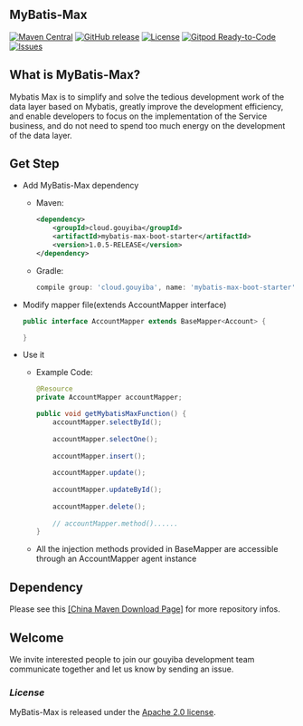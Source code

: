 ## MyBatis-Max

[![Maven Central](https://img.shields.io/maven-central/v/cloud.gouyiba/mybatis-max?color=yellow)](https://search.maven.org/artifact/cloud.gouyiba/mybatis-max/)
[![GitHub release](https://img.shields.io/maven-central/v/cloud.gouyiba/mybatis-max?color=green&label=release)](https://github.com/gouyiba/mybatis-max/releases)
[![License](https://img.shields.io/badge/license-Apache%202-4EB1BA.svg)](https://www.apache.org/licenses/LICENSE-2.0.html)
[![Gitpod Ready-to-Code](https://img.shields.io/badge/Gitpod-Ready--to--Code-blue?logo=gitpod)](https://gitpod.io/#https://github.com/gouyiba/mybatis-max) 
[![Issues](https://img.shields.io/github/issues/gouyiba/mybatis-max)](https://github.com/gouyiba/mybatis-max/issues) 
## What is MyBatis-Max?
Mybatis Max is to simplify and solve the tedious development work of the data layer based on Mybatis, greatly improve the development efficiency, and enable developers to focus on the implementation of the Service business, and do not need to spend too much energy on the development of the data layer.

## Get Step
- Add MyBatis-Max dependency
    - Maven:
        ```xml
        <dependency>
            <groupId>cloud.gouyiba</groupId>
            <artifactId>mybatis-max-boot-starter</artifactId>
            <version>1.0.5-RELEASE</version>
        </dependency>
        ```
    - Gradle:
        ``` groovy
        compile group: 'cloud.gouyiba', name: 'mybatis-max-boot-starter', version: '1.0.5-RELEASE'
        ```

-   Modify mapper file(extends AccountMapper interface)
    ```java
    public interface AccountMapper extends BaseMapper<Account> {

    }
    ```
-   Use it
    -   Example Code:
        ```java
        @Resource
        private AccountMapper accountMapper;
        
        public void getMybatisMaxFunction() {
            accountMapper.selectById();
            
            accountMapper.selectOne();
            
            accountMapper.insert();
            
            accountMapper.update();
            
            accountMapper.updateById();
            
            accountMapper.delete();
            
            // accountMapper.method()......
        }
        ```
    -   All the injection methods provided in BaseMapper are accessible through an AccountMapper agent instance

## Dependency
Please see this <a href='https://mvnrepository.com/artifact/cloud.gouyiba/mybatis-max-boot-starter'>[China Maven Download Page]</a> for more repository infos.

## Welcome
We invite interested people to join our gouyiba development team communicate together and let us know by sending an issue.

### *License*

MyBatis-Max is released under the [Apache 2.0 license](license.txt).

